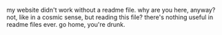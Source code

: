 my website didn't work without a readme file. why are you here, anyway? not, like in a cosmic sense, but reading this file? there's nothing useful in readme files ever. go home, you're drunk. 
